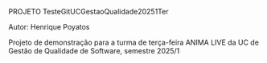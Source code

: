 PROJETO TesteGitUCGestaoQualidade20251Ter

Autor: Henrique Poyatos

Projeto de demonstração para a turma de terça-feira ANIMA LIVE
da UC de Gestão de Qualidade de Software, semestre 2025/1